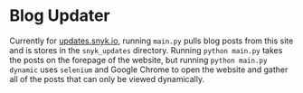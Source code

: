 # Blog Updater

Currently for [updates.snyk.io](updates.snyk.io), running `main.py` pulls blog posts from this site and is stores in the `snyk_updates` directory. Running `python main.py` takes the posts on the forepage of the website, but running `python main.py dynamic` uses `selenium` and Google Chrome to open the website and gather all of the posts that can only be viewed dynamically.